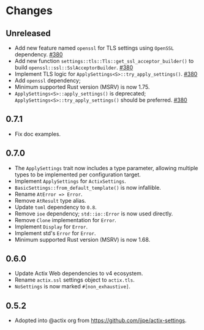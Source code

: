 # Changes

## Unreleased

- Add new feature named `openssl` for TLS settings using `OpenSSL` dependency. [#380]
- Add new function `settings::tls::Tls::get_ssl_acceptor_builder()` to build `openssl::ssl::SslAcceptorBuilder`. [#380]
- Implement TLS logic for `ApplySettings<S>::try_apply_settings()`. [#380]
- Add `openssl` dependency;
- Minimum supported Rust version (MSRV) is now 1.75.
- `ApplySettings<S>::apply_settings()` is deprecated; `ApplySettings<S>::try_apply_settings()` should be preferred. [#380]

[#380]: https://github.com/actix/actix-extras/pull/380

## 0.7.1

- Fix doc examples.

## 0.7.0

- The `ApplySettings` trait now includes a type parameter, allowing multiple types to be implemented per configuration target.
- Implement `ApplySettings` for `ActixSettings`.
- `BasicSettings::from_default_template()` is now infallible.
- Rename `AtError => Error`.
- Remove `AtResult` type alias.
- Update `toml` dependency to `0.8`.
- Remove `ioe` dependency; `std::io::Error` is now used directly.
- Remove `Clone` implementation for `Error`.
- Implement `Display` for `Error`.
- Implement std's `Error` for `Error`.
- Minimum supported Rust version (MSRV) is now 1.68.

## 0.6.0

- Update Actix Web dependencies to v4 ecosystem.
- Rename `actix.ssl` settings object to `actix.tls`.
- `NoSettings` is now marked `#[non_exhaustive]`.

## 0.5.2

- Adopted into @actix org from <https://github.com/jjpe/actix-settings>.
